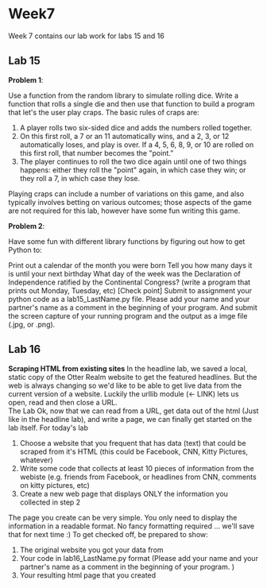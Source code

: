 # Week7
Week 7 contains our lab work for labs 15 and 16

## Lab 15

**Problem 1**:

Use a function from the random library to simulate rolling dice.  Write a function that rolls a single die and then use that function to build a program that let's the user play craps. The basic rules of craps are:

1. A player rolls two six-sided dice and adds the numbers rolled together.
2. On this first roll, a 7 or an 11 automatically wins, and a 2, 3, or 12 automatically loses, and play is over. If a 4, 5, 6, 8, 9, or 10 are rolled on this first roll, that number becomes the "point.”
3. The player continues to roll the two dice again until one of two things happens: either they roll the "point" again, in which case they win; or they roll a 7, in which case they lose.

Playing craps can include a number of variations on this game, and also typically involves betting on various outcomes; those aspects of the game are not required for this lab, however have some fun writing this game.

**Problem 2**:

Have some fun with different library functions by figuring out how to get Python to:

Print out a calendar of the month you were born
Tell you how many days it is until your next birthday
What day of the week was the Declaration of Independence ratified by the Continental Congress? (write a program that prints out Monday, Tuesday, etc)
[Check point] Submit to assignment your python code as a lab15_LastName.py file. Please add your name and your partner's name as a comment in the beginning of your program. And submit the screen capture of your running program and the output as a imge file (.jpg, or .png). 

## Lab 16

**Scraping HTML from existing sites**
In the headline lab, we saved a local, static copy of the Otter Realm website to get the featured headlines. But the web is always changing so we'd like to be able to get live data from the current version of a website.  Luckily the urllib module (<- LINK) lets us open, read and then close a URL.  
The Lab
Ok, now that we can read from a URL, get data out of the html (Just like in the headline lab), and write a page, we can finally get started on the lab itself.  For today's lab
  1. Choose a website that you frequent that has data (text) that could be scraped from it's HTML (this could be Facebook, CNN, Kitty Pictures, whatever)
  2. Write some code that collects at least 10 pieces of information from the webiste (e.g. friends from Facebook, or headlines from CNN, comments on kitty pictures, etc)
  3. Create a new web page that displays ONLY the information you collected in step 2

The page you create can be very simple. You only need to display the information in a readable format.  No fancy formatting required ... we'll save that for next time :)
To get checked off, be prepared to show:
  1. The original website you got your data from
  2. Your code in lab16_LastName.py format (Please add your name and your partner's name as a comment in the beginning of your program. )
  3. Your resulting html page that you created
